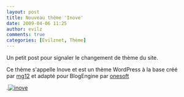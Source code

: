 ```yaml
---
layout: post
title: Nouveau thème 'Inove'
date: 2009-04-06 11:25
author: evilz
comments: true
categories: [Evilznet, Thème]
---
```

Un petit post pour signaler le changement de th&egrave;me du site.

Ce th&egrave;me s'appelle Inove et est un th&egrave;me WordPress &agrave; la base cr&eacute;&eacute; par&nbsp;[mg12](http://www.neoease.com/)&nbsp;et adapt&eacute; pour BlogEngine par&nbsp;[onesoft](http://www.onesoft.dk/)

[](http://www.onesoft.dk/).[![inove](http://farm4.static.flickr.com/3641/3416996035_d4b52730d3_o.jpg)](http://www.flickr.com/photos/evilznet/3416996035/ "inove de evilz, sur Flickr")
